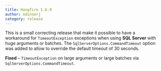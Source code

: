 ```yaml
---
title: Hangfire 1.6.9
author: odinserj
category: release
---
```


This is a small correcting release that make it possible to have a workaround for `TimeoutException` exceptions when using **SQL Server** with huge arguments or batches. The `SqlServerOptions.CommandTimeout` option was added to allow to override the default timeout of 30 seconds.

**Fixed** – `TimeoutException` on large arguments or large batches via `SqlServerOptions.CommandTimeout`.
